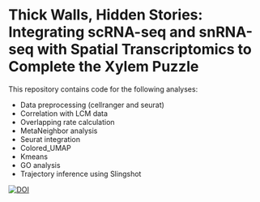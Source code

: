 # Thick Walls, Hidden Stories: Integrating scRNA-seq and snRNA-seq  with Spatial Transcriptomics to Complete the Xylem Puzzle

This repository contains code for the following analyses:
* Data preprocessing (cellranger and seurat)
* Correlation with LCM data
* Overlapping rate calculation
* MetaNeighbor analysis
* Seurat integration 
* Colored_UMAP
* Kmeans
* GO analysis
* Trajectory inference using Slingshot

[![DOI](https://zenodo.org/badge/1054414286.svg)](https://doi.org/10.5281/zenodo.17095633)
